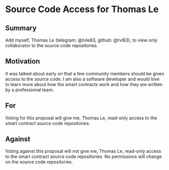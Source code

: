 # Source Code Access for Thomas Le

## Summary
Add myself, Thomas Le (telegram: @tvle83, github: @tvl83), to view only collaborator to the source code repositories.

## Motivation
It was talked about early on that a few community members should be given access to the source code. I am also a software developer and would love to learn more about how the smart contracts work and how they are written by a professional team.

## For
Voting for this proposal will give me, Thomas Le, read-only access to the smart contract source code repositories.

## Against
Voting against this proposal will not give me, Thomas Le, read-only access to the smart contract source code repositories. No permissions will change on the source code repositories. 
